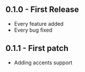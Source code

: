 ## 0.1.0 - First Release
* Every feature added
* Every bug fixed

## 0.1.1 - First patch
* Adding accents support
